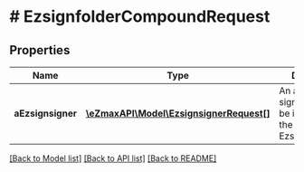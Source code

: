 # # EzsignfolderCompoundRequest

## Properties

Name | Type | Description | Notes
------------ | ------------- | ------------- | -------------
**aEzsignsigner** | [**\eZmaxAPI\Model\EzsignsignerRequest[]**](EzsignsignerRequest.md) | An array of signers that will be invited to sign the Ezsigndocuments | 

[[Back to Model list]](../../README.md#documentation-for-models) [[Back to API list]](../../README.md#documentation-for-api-endpoints) [[Back to README]](../../README.md)


